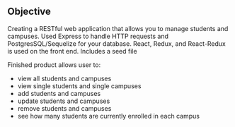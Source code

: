 ## Objective

Creating a RESTful web application that allows you to manage students and campuses. Used Express to handle HTTP requests and PostgresSQL/Sequelize for your database. React, Redux, and React-Redux is used on the front end. Includes a seed file

Finished product allows user to:

- view all students and campuses
- view single students and single campuses
- add students and campuses
- update students and campuses
- remove students and campuses
- see how many students are currently enrolled in each campus

